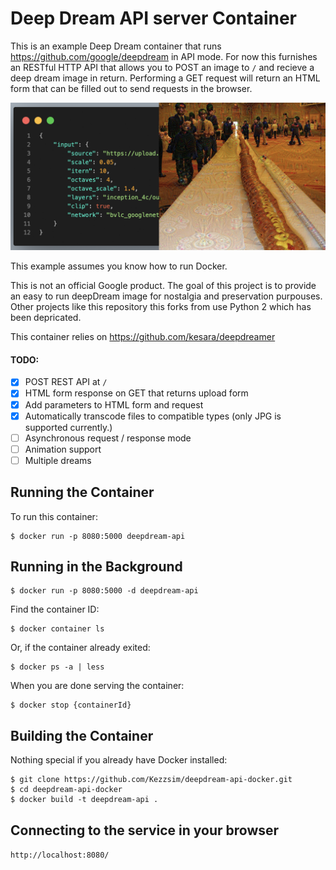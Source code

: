 Deep Dream API server Container
====================

This is an example Deep Dream container that runs https://github.com/google/deepdream in API mode.
For now this furnishes an RESTful HTTP API that allows you to POST an image to `/` and recieve a deep dream image in return. Performing a GET request will return an HTML form that can be filled out to send requests in the browser.

![Example image showing the HTML 5 form for making a deepDream request](https://raw.githubusercontent.com/Kezzsim/deepdream-api-docker/master/example.png)

This example assumes you know how to run Docker.

This is not an official Google product.
The goal of this project is to provide an easy to run deepDream image for nostalgia and preservation purpouses.
Other projects like this repository this forks from use Python 2 which has been depricated.

This container relies on https://github.com/kesara/deepdreamer 

#### TODO:
- [x] POST REST API at `/`
- [x] HTML form response on GET that returns upload form
- [x] Add parameters to HTML form and request
- [x] Automatically transcode files to compatible types (only JPG is supported currently.)
- [ ] Asynchronous request / response mode
- [ ] Animation support
- [ ] Multiple dreams

Running the Container
---------------------
To run this container:

    $ docker run -p 8080:5000 deepdream-api
    
Running in the Background
-------------------------

    $ docker run -p 8080:5000 -d deepdream-api
    
Find the container ID:

    $ docker container ls

Or, if the container already exited:

    $ docker ps -a | less

When you are done serving the container:

    $ docker stop {containerId}

Building the Container
----------------------
Nothing special if you already have Docker installed:

    $ git clone https://github.com/Kezzsim/deepdream-api-docker.git
    $ cd deepdream-api-docker
    $ docker build -t deepdream-api .

Connecting to the service in your browser
----------------------
`http://localhost:8080/`
